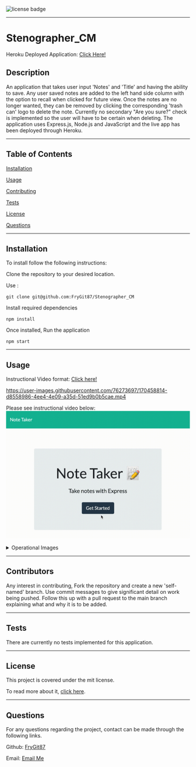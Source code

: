 ![license badge](https://img.shields.io/static/v1?label=license&message=mit&color=Green)

---

# Stenographer_CM

Heroku Deployed Application: [Click Here!](https://pure-shelf-65014.herokuapp.com/)

## Description

An application that takes user input 'Notes' and 'Title' and having the ability to save. Any user saved notes are added to the left hand side column with the option to recall when clicked for future view. Once the notes are no longer wanted, they can be removed by clicking the corresponding 'trash can' logo to delete the note. Currently no secondary "Are you sure?" check is implemented so the user will have to be certain when deleting. The application uses Express.js, Node.js and JavaScript and the live app has been deployed through Heroku.

---

## Table of Contents

[Installation](https://github.com/FryGit87/Stenographer_CM#installation)

[Usage](https://github.com/FryGit87/Stenographer_CM#usage)

[Contributing](https://github.com/FryGit87/Stenographer_CM#contributors)

[Tests](https://github.com/FryGit87/Stenographer_CM#tests)

[License](https://github.com/FryGit87/Stenographer_CM#license)

[Questions](https://github.com/FryGit87/Stenographer_CM#questions)

---

## Installation

To install follow the following instructions:

Clone the repository to your desired location.

Use :

```
git clone git@github.com:FryGit87/Stenographer_CM
```

Install required dependencies

```
npm install
```

Once installed, Run the application

```
npm start
```

---

## Usage

Instructional Video format:
[Click here!](https://drive.google.com/file/d/1B03GiX96jxnXwrxgAAgfiM-Fq2D0yyra/view?usp=sharing)


https://user-images.githubusercontent.com/76273697/170458814-d8558986-4ee4-4e09-a35d-51ed9b0b5cae.mp4


Please see instructional video below:
![App_Walkthrough](/assets/app.gif)

<details>
<summary>Operational Images</summary>
<br>
<img src="assets/s1.png" alt="Landing Page" width="400px"/>
<br>
<img src="assets/s2.png" alt="Adding a Note" width="400px"/>
<br>
<img src="assets/s3.png" alt="List of Notes" width="400px"/>
<br>
<img src="assets/s4.png" alt="Notes Deleted" width="400px"/>
</details>

---

## Contributors

Any interest in contributing, Fork the repository and create a new 'self-named' branch. Use commit messages to give significant detail on work being pushed. Follow this up with a pull request to the main branch explaining what and why it is to be added.

---

## Tests

There are currently no tests implemented for this application.

---

## License

This project is covered under the mit license.

To read more about it, [click here](https://choosealicense.com/licenses/mit).

---

## Questions

For any questions regarding the project, contact can be made through the following links.

Github: [FryGit87](https://github.com/FryGit87)

Email: [Email Me](kymreilly.87@gmail.com)
